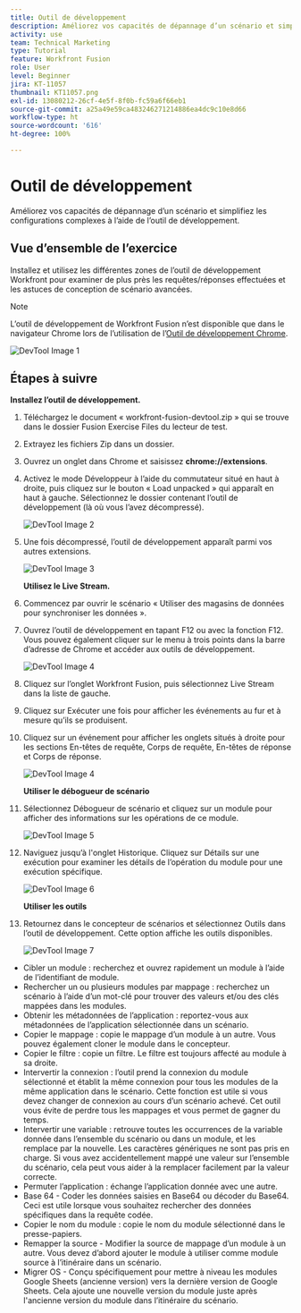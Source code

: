 ```yaml
---
title: Outil de développement
description: Améliorez vos capacités de dépannage d’un scénario et simplifiez les configurations complexes à l’aide de DevTool.
activity: use
team: Technical Marketing
type: Tutorial
feature: Workfront Fusion
role: User
level: Beginner
jira: KT-11057
thumbnail: KT11057.png
exl-id: 13080212-26cf-4e5f-8f0b-fc59a6f66eb1
source-git-commit: a25a49e59ca483246271214886ea4dc9c10e8d66
workflow-type: ht
source-wordcount: '616'
ht-degree: 100%

---
```


# Outil de développement

Améliorez vos capacités de dépannage d’un scénario et simplifiez les configurations complexes à l’aide de l’outil de développement.

## Vue d’ensemble de l’exercice

Installez et utilisez les différentes zones de l’outil de développement Workfront pour examiner de plus près les requêtes/réponses effectuées et les astuces de conception de scénario avancées.

>[!NOTE]
>
>L’outil de développement de Workfront Fusion n’est disponible que dans le navigateur Chrome lors de l’utilisation de l’[Outil de développement Chrome](https://developer.chrome.com/docs/devtools?hl=fr).

![DevTool Image 1](../12-exercises/assets/devtool-walkthrough-1.png)

## Étapes à suivre

**Installez l’outil de développement.**

1. Téléchargez le document « workfront-fusion-devtool.zip » qui se trouve dans le dossier Fusion Exercise Files du lecteur de test.
1. Extrayez les fichiers Zip dans un dossier.
1. Ouvrez un onglet dans Chrome et saisissez **chrome://extensions**.
1. Activez le mode Développeur à l’aide du commutateur situé en haut à droite, puis cliquez sur le bouton « Load unpacked » qui apparaît en haut à gauche. Sélectionnez le dossier contenant l’outil de développement (là où vous l’avez décompressé).

   ![DevTool Image 2](../12-exercises/assets/devtool-walkthrough-2.png)

1. Une fois décompressé, l’outil de développement apparaît parmi vos autres extensions.

   ![DevTool Image 3](../12-exercises/assets/devtool-walkthrough-3.png)

   **Utilisez le Live Stream.**

1. Commencez par ouvrir le scénario « Utiliser des magasins de données pour synchroniser les données ».
1. Ouvrez l’outil de développement en tapant F12 ou avec la fonction F12. Vous pouvez également cliquer sur le menu à trois points dans la barre d’adresse de Chrome et accéder aux outils de développement.

   ![DevTool Image 4](../12-exercises/assets/navigate-to-devtools.png)

1. Cliquez sur l’onglet Workfront Fusion, puis sélectionnez Live Stream dans la liste de gauche.
1. Cliquez sur Exécuter une fois pour afficher les événements au fur et à mesure qu’ils se produisent.
1. Cliquez sur un événement pour afficher les onglets situés à droite pour les sections En-têtes de requête, Corps de requête, En-têtes de réponse et Corps de réponse.

   ![DevTool Image 4](../12-exercises/assets/devtool-walkthrough-4.png)

   **Utiliser le débogueur de scénario**

1. Sélectionnez Débogueur de scénario et cliquez sur un module pour afficher des informations sur les opérations de ce module.

   ![DevTool Image 5](../12-exercises/assets/devtool-walkthrough-5.png)

1. Naviguez jusqu’à l&#39;onglet Historique. Cliquez sur Détails sur une exécution pour examiner les détails de l’opération du module pour une exécution spécifique.

   ![DevTool Image 6](../12-exercises/assets/devtool-walkthrough-6.png)

   **Utiliser les outils**

1. Retournez dans le concepteur de scénarios et sélectionnez Outils dans l’outil de développement. Cette option affiche les outils disponibles.

   ![DevTool Image 7](../12-exercises/assets/devtool-walkthrough-7.png)

+ Cibler un module : recherchez et ouvrez rapidement un module à l’aide de l’identifiant de module.
+ Rechercher un ou plusieurs modules par mappage : recherchez un scénario à l’aide d’un mot-clé pour trouver des valeurs et/ou des clés mappées dans les modules.
+ Obtenir les métadonnées de l’application : reportez-vous aux métadonnées de l’application sélectionnée dans un scénario.
+ Copier le mappage : copie le mappage d’un module à un autre. Vous pouvez également cloner le module dans le concepteur.
+ Copier le filtre : copie un filtre. Le filtre est toujours affecté au module à sa droite.
+ Intervertir la connexion : l’outil prend la connexion du module sélectionné et établit la même connexion pour tous les modules de la même application dans le scénario. Cette fonction est utile si vous devez changer de connexion au cours d’un scénario achevé. Cet outil vous évite de perdre tous les mappages et vous permet de gagner du temps.
+ Intervertir une variable : retrouve toutes les occurrences de la variable donnée dans l’ensemble du scénario ou dans un module, et les remplace par la nouvelle. Les caractères génériques ne sont pas pris en charge. Si vous avez accidentellement mappé une valeur sur l’ensemble du scénario, cela peut vous aider à la remplacer facilement par la valeur correcte.
+ Permuter l’application : échange l’application donnée avec une autre.
+ Base 64 - Coder les données saisies en Base64 ou décoder du Base64. Ceci est utile lorsque vous souhaitez rechercher des données spécifiques dans la requête codée.
+ Copier le nom du module : copie le nom du module sélectionné dans le presse-papiers.
+ Remapper la source - Modifier la source de mappage d’un module à un autre. Vous devez d’abord ajouter le module à utiliser comme module source à l’itinéraire dans un scénario.
+ Migrer OS - Conçu spécifiquement pour mettre à niveau les modules Google Sheets (ancienne version) vers la dernière version de Google Sheets. Cela ajoute une nouvelle version du module juste après l&#39;ancienne version du module dans l’itinéraire du scénario.
